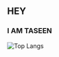 ## HEY
### I AM TASEEN

![Top Langs](https://github-readme-stats-rho-three-25.vercel.app/api/top-langs/?username=Yabek9000&layout=compact&theme=dark&cache_seconds=0)
